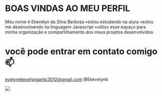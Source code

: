 # BOAS VINDAS AO MEU PERFIL 
Meu nome é Ekevelyn da Silva Barbosa
•estou estudando na alura
•estou me desenvolvendo na linguagem Javascript
•utilizo esse espaço para minha organização e compartilhamento dos meus projetos desenvolvidos

# você pode entrar em contato comigo 📫
evelynekevelyngartic3012@gmail.com
@Ekevelynb

![](https://encrypted-tbn0.gstatic.com/images?q=tbn:ANd9GcR0oYPjvU_PJvfg38ttN8OOdj0X2mHh3jIlM-hD9V7BxXEsJz3-HmRnBIk&s=10)
